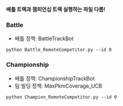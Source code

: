 **배틀 트랙과 챔피언십 트랙 실행하는 파일 다름!**

### Battle
- 배틀 정책: BattleTrackBot
```
python Battle_RemoteCompetitor.py --id 0
```
### Championship
- 배틀 정책: ChampionshipTrackBot
- 팀 빌딩 정책: MaxPkmCoverage_UCB
```
python Champion_RemoteCompetitor.py --id 0
```